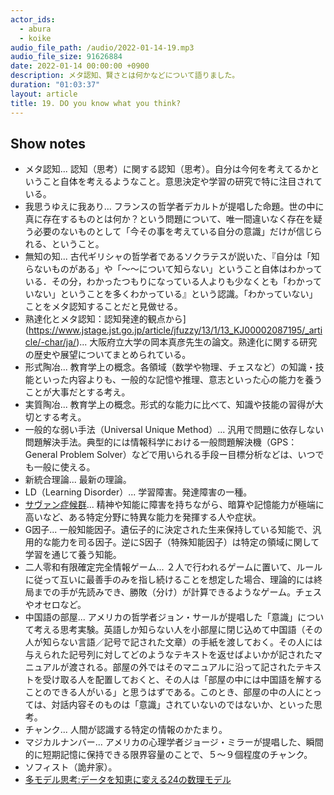 ```yaml
---
actor_ids:
  - abura
  - koike
audio_file_path: /audio/2022-01-14-19.mp3
audio_file_size: 91626884
date: 2022-01-14 00:00:00 +0900
description: メタ認知、賢さとは何かなどについて語りました。
duration: "01:03:37"
layout: article
title: 19. DO you know what you think?
---
```


## Show notes

- メタ認知... 認知（思考）に関する認知（思考）。自分は今何を考えてるかということ自体を考えるようなこと。意思決定や学習の研究で特に注目されている。
- 我思うゆえに我あり... フランスの哲学者デカルトが提唱した命題。世の中に真に存在するものとは何か？という問題について、唯一間違いなく存在を疑う必要のないものとして「今その事を考えている自分の意識」だけが信じられる、ということ。
- 無知の知... 古代ギリシャの哲学者であるソクラテスが説いた、『自分は「知らないものがある」や「〜〜について知らない」ということ自体はわかっている．その分，わかったつもりになっている人よりも少なくとも「わかっていない」ということを多くわかっている』という認識。「わかっていない」ことをメタ認知することだと見做せる。
- 熟達化とメタ認知：認知発達的観点から](https://www.jstage.jst.go.jp/article/jfuzzy/13/1/13_KJ00002087195/_article/-char/ja/)... 大阪府立大学の岡本真彦先生の論文。熟達化に関する研究の歴史や展望についてまとめられている。
- 形式陶冶... 教育学上の概念。各領域（数学や物理、チェスなど）の知識・技能といった内容よりも、一般的な記憶や推理、意志といった心の能力を養うことが大事だとする考え。
- 実質陶冶... 教育学上の概念。形式的な能力に比べて、知識や技能の習得が大切とする考え。
- 一般的な弱い手法（Universal Unique Method）... 汎用で問題に依存しない問題解決手法。典型的には情報科学における一般問題解決機（GPS：General Problem Solver）などで用いられる手段ー目標分析などは、いつでも一般に使える。
- 新統合理論... 最新の理論。
- LD（Learning Disorder）... 学習障害。発達障害の一種。
- [サヴァン症候群](https://www.e-healthnet.mhlw.go.jp/information/dictionary/heart/yk-072.html#:~:text=%E3%82%B5%E3%83%B4%E3%82%A1%E3%83%B3%E7%97%87%E5%80%99%E7%BE%A4%EF%BC%88%E3%81%95%E3%81%86%EF%BE%9E%E3%81%81%E3%82%93%E3%81%97%E3%82%87%E3%81%86%E3%81%93%E3%81%86%E3%81%90%E3%82%93%EF%BC%89&text=%E7%B2%BE%E7%A5%9E%E9%9A%9C%E5%AE%B3%E3%82%84%E7%9F%A5%E8%83%BD%E9%9A%9C%E5%AE%B3,%E3%81%9D%E3%81%AE%E7%97%87%E7%8A%B6%E3%81%AE%E3%81%93%E3%81%A8%E3%81%A7%E3%81%99%E3%80%82)... 精神や知能に障害を持ちながら、暗算や記憶能力が極端に高いなど、ある特定分野に特異な能力を発揮する人や症状。
- G因子... 一般知能因子。遺伝子的に決定された生来保持している知能で、汎用的な能力を司る因子。逆にS因子（特殊知能因子）は特定の領域に関して学習を通じて養う知能。
- 二人零和有限確定完全情報ゲーム... ２人で行われるゲームに置いて、ルールに従って互いに最善手のみを指し続けることを想定した場合、理論的には終局までの手が先読みでき、勝敗（分け）が計算できるようなゲーム。チェスやオセロなど。
- 中国語の部屋... アメリカの哲学者ジョン・サールが提唱した「意識」について考える思考実験。英語しか知らない人を小部屋に閉じ込めて中国語（その人が知らない言語／記号で記された文章）の手紙を渡しておく。その人には与えられた記号列に対してどのようなテキストを返せばよいかが記されたマニュアルが渡される。部屋の外ではそのマニュアルに沿って記されたテキストを受け取る人を配置しておくと、その人は「部屋の中には中国語を解することのできる人がいる」と思うはずである。このとき、部屋の中の人にとっては、対話内容そのものは「意識」されていないのではないか、といった思考。
- チャンク... 人間が認識する特定の情報のかたまり。
- マジカルナンバー... アメリカの心理学者ジョージ・ミラーが提唱した、瞬間的に短期記憶に保持できる限界容量のことで、５〜９個程度のチャンク。
- ソフィスト（詭弁家）。
- [多モデル思考:データを知恵に変える24の数理モデル](https://www.amazon.co.jp/%E5%A4%9A%E3%83%A2%E3%83%87%E3%83%AB%E6%80%9D%E8%80%83-%E3%83%87%E3%83%BC%E3%82%BF%E3%82%92%E7%9F%A5%E6%81%B5%E3%81%AB%E5%A4%89%E3%81%88%E3%82%8B24%E3%81%AE%E6%95%B0%E7%90%86%E3%83%A2%E3%83%87%E3%83%AB-%E3%82%B9%E3%82%B3%E3%83%83%E3%83%88%E3%83%BB-%E3%83%BB%E3%83%9A%E3%82%A4%E3%82%B8/dp/462785501X)